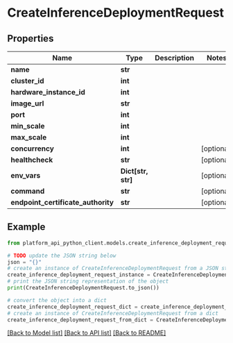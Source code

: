 # CreateInferenceDeploymentRequest


## Properties

Name | Type | Description | Notes
------------ | ------------- | ------------- | -------------
**name** | **str** |  | 
**cluster_id** | **int** |  | 
**hardware_instance_id** | **int** |  | 
**image_url** | **str** |  | 
**port** | **int** |  | 
**min_scale** | **int** |  | 
**max_scale** | **int** |  | 
**concurrency** | **int** |  | [optional] 
**healthcheck** | **str** |  | [optional] 
**env_vars** | **Dict[str, str]** |  | [optional] 
**command** | **str** |  | [optional] 
**endpoint_certificate_authority** | **str** |  | [optional] 

## Example

```python
from platform_api_python_client.models.create_inference_deployment_request import CreateInferenceDeploymentRequest

# TODO update the JSON string below
json = "{}"
# create an instance of CreateInferenceDeploymentRequest from a JSON string
create_inference_deployment_request_instance = CreateInferenceDeploymentRequest.from_json(json)
# print the JSON string representation of the object
print(CreateInferenceDeploymentRequest.to_json())

# convert the object into a dict
create_inference_deployment_request_dict = create_inference_deployment_request_instance.to_dict()
# create an instance of CreateInferenceDeploymentRequest from a dict
create_inference_deployment_request_from_dict = CreateInferenceDeploymentRequest.from_dict(create_inference_deployment_request_dict)
```
[[Back to Model list]](../README.md#documentation-for-models) [[Back to API list]](../README.md#documentation-for-api-endpoints) [[Back to README]](../README.md)


